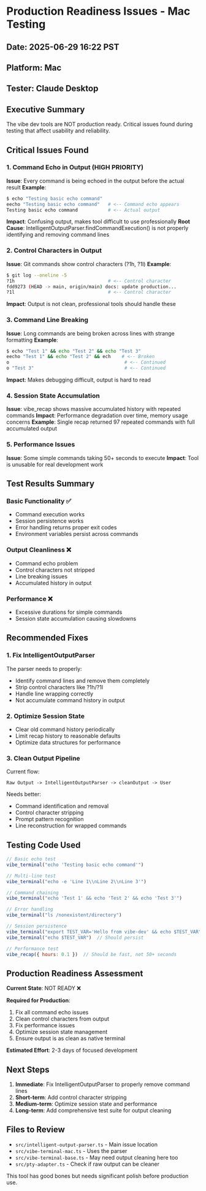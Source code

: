 # Production Readiness Issues - Mac Testing

## Date: 2025-06-29 16:22 PST
## Platform: Mac
## Tester: Claude Desktop

## Executive Summary

The vibe dev tools are NOT production ready. Critical issues found during testing that affect usability and reliability.

## Critical Issues Found

### 1. Command Echo in Output (HIGH PRIORITY)
**Issue**: Every command is being echoed in the output before the actual result
**Example**:
```bash
$ echo "Testing basic echo command"
eecho "Testing basic echo command"   # <-- Command echo appears
Testing basic echo command           # <-- Actual output
```
**Impact**: Confusing output, makes tool difficult to use professionally
**Root Cause**: IntelligentOutputParser.findCommandExecution() is not properly identifying and removing command lines

### 2. Control Characters in Output
**Issue**: Git commands show control characters (?1h, ?1l)
**Example**:
```bash
$ git log --oneline -5
?1h                                  # <-- Control character
fdd9273 (HEAD -> main, origin/main) docs: update production...
?1l                                  # <-- Control character
```
**Impact**: Output is not clean, professional tools should handle these

### 3. Command Line Breaking
**Issue**: Long commands are being broken across lines with strange formatting
**Example**:
```bash
$ echo "Test 1" && echo "Test 2" && echo "Test 3"
eecho "Test 1" && echo "Test 2" && ech    # <-- Broken
o                                          # <-- Continued
o "Test 3"                                 # <-- Continued
```
**Impact**: Makes debugging difficult, output is hard to read

### 4. Session State Accumulation
**Issue**: vibe_recap shows massive accumulated history with repeated commands
**Impact**: Performance degradation over time, memory usage concerns
**Example**: Single recap returned 97 repeated commands with full accumulated output

### 5. Performance Issues
**Issue**: Some simple commands taking 50+ seconds to execute
**Impact**: Tool is unusable for real development work

## Test Results Summary

### Basic Functionality ✅
- Command execution works
- Session persistence works
- Error handling returns proper exit codes
- Environment variables persist across commands

### Output Cleanliness ❌
- Command echo problem
- Control characters not stripped
- Line breaking issues
- Accumulated history in output

### Performance ❌
- Excessive durations for simple commands
- Session state accumulation causing slowdowns

## Recommended Fixes

### 1. Fix IntelligentOutputParser
The parser needs to properly:
- Identify command lines and remove them completely
- Strip control characters like ?1h/?1l
- Handle line wrapping correctly
- Not accumulate command history in output

### 2. Optimize Session State
- Clear old command history periodically
- Limit recap history to reasonable defaults
- Optimize data structures for performance

### 3. Clean Output Pipeline
Current flow:
```
Raw Output -> IntelligentOutputParser -> cleanOutput -> User
```

Needs better:
- Command identification and removal
- Control character stripping
- Prompt pattern recognition
- Line reconstruction for wrapped commands

## Testing Code Used

```javascript
// Basic echo test
vibe_terminal("echo 'Testing basic echo command'")

// Multi-line test  
vibe_terminal("echo -e 'Line 1\\nLine 2\\nLine 3'")

// Command chaining
vibe_terminal("echo 'Test 1' && echo 'Test 2' && echo 'Test 3'")

// Error handling
vibe_terminal("ls /nonexistent/directory")

// Session persistence
vibe_terminal("export TEST_VAR='Hello from vibe-dev' && echo $TEST_VAR")
vibe_terminal("echo $TEST_VAR")  // Should persist

// Performance test
vibe_recap({ hours: 0.1 })  // Should be fast, not 50+ seconds
```

## Production Readiness Assessment

**Current State**: NOT READY ❌

**Required for Production**:
1. Fix all command echo issues
2. Clean control characters from output
3. Fix performance issues
4. Optimize session state management
5. Ensure output is as clean as native terminal

**Estimated Effort**: 2-3 days of focused development

## Next Steps

1. **Immediate**: Fix IntelligentOutputParser to properly remove command lines
2. **Short-term**: Add control character stripping
3. **Medium-term**: Optimize session state and performance
4. **Long-term**: Add comprehensive test suite for output cleaning

## Files to Review

- `src/intelligent-output-parser.ts` - Main issue location
- `src/vibe-terminal-mac.ts` - Uses the parser
- `src/vibe-terminal-base.ts` - May need output cleaning here too
- `src/pty-adapter.ts` - Check if raw output can be cleaner

This tool has good bones but needs significant polish before production use.